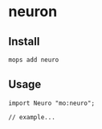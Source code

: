# neuron

## Install
```
mops add neuro
```

## Usage
```motoko
import Neuro "mo:neuro";

// example...
```